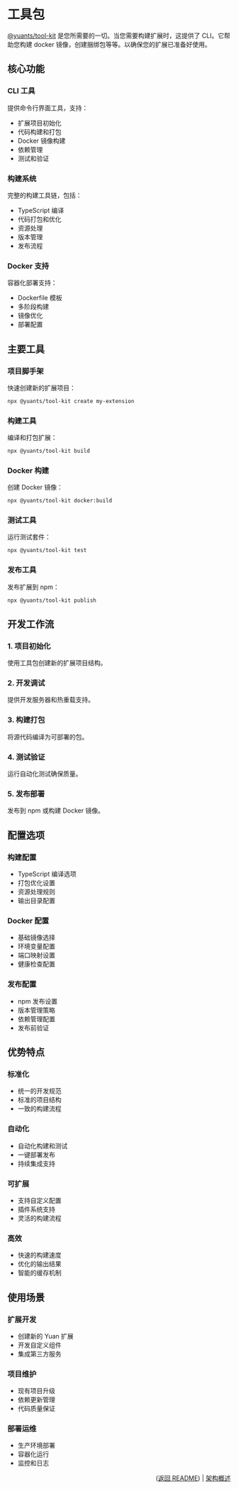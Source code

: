# 工具包

[@yuants/tool-kit](tools/toolkit) 是您所需要的一切。当您需要构建扩展时，这提供了 CLI。它帮助您构建 docker 镜像，创建捆绑包等等。以确保您的扩展已准备好使用。

## 核心功能

### CLI 工具

提供命令行界面工具，支持：

- 扩展项目初始化
- 代码构建和打包
- Docker 镜像构建
- 依赖管理
- 测试和验证

### 构建系统

完整的构建工具链，包括：

- TypeScript 编译
- 代码打包和优化
- 资源处理
- 版本管理
- 发布流程

### Docker 支持

容器化部署支持：

- Dockerfile 模板
- 多阶段构建
- 镜像优化
- 部署配置

## 主要工具

### 项目脚手架

快速创建新的扩展项目：

```bash
npx @yuants/tool-kit create my-extension
```

### 构建工具

编译和打包扩展：

```bash
npx @yuants/tool-kit build
```

### Docker 构建

创建 Docker 镜像：

```bash
npx @yuants/tool-kit docker:build
```

### 测试工具

运行测试套件：

```bash
npx @yuants/tool-kit test
```

### 发布工具

发布扩展到 npm：

```bash
npx @yuants/tool-kit publish
```

## 开发工作流

### 1. 项目初始化

使用工具包创建新的扩展项目结构。

### 2. 开发调试

提供开发服务器和热重载支持。

### 3. 构建打包

将源代码编译为可部署的包。

### 4. 测试验证

运行自动化测试确保质量。

### 5. 发布部署

发布到 npm 或构建 Docker 镜像。

## 配置选项

### 构建配置

- TypeScript 编译选项
- 打包优化设置
- 资源处理规则
- 输出目录配置

### Docker 配置

- 基础镜像选择
- 环境变量配置
- 端口映射设置
- 健康检查配置

### 发布配置

- npm 发布设置
- 版本管理策略
- 依赖管理配置
- 发布前验证

## 优势特点

### 标准化

- 统一的开发规范
- 标准的项目结构
- 一致的构建流程

### 自动化

- 自动化构建和测试
- 一键部署发布
- 持续集成支持

### 可扩展

- 支持自定义配置
- 插件系统支持
- 灵活的构建流程

### 高效

- 快速的构建速度
- 优化的输出结果
- 智能的缓存机制

## 使用场景

### 扩展开发

- 创建新的 Yuan 扩展
- 开发自定义组件
- 集成第三方服务

### 项目维护

- 现有项目升级
- 依赖更新管理
- 代码质量保证

### 部署运维

- 生产环境部署
- 容器化运行
- 监控和日志

<p align="right">(<a href="../../README.md">返回 README</a>) | <a href="architecture-overview.md">架构概述</a></p>
